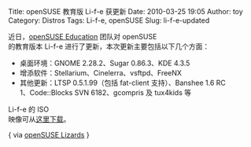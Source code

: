 Title: openSUSE 教育版 Li-f-e 获更新
Date: 2010-03-25 19:05
Author: toy
Category: Distros
Tags: Li-f-e, openSUSE
Slug: li-f-e-updated

近日，[openSUSE Education](http://www.opensuse-education.org/) 团队对
openSUSE  
的教育版本 Li-f-e 进行了更新，本次更新主要包括以下几个方面：

+ 桌面环境：GNOME 2.28.2、Sugar 0.86.3、KDE 4.3.5  
+ 增添软件：Stellarium、Cinelerra、vsftpd、FreeNX  
+ 其他更新：LTSP 0.5.1.99（包括 fat-client 支持）、Banshee 1.6 RC  
1、Code::Blocks SVN 6182、gcompris 及 tux4kids 等

Li-f-e 的 ISO  
映像可从[这里下载](http://www.opensuse-education.org/download/ISOs/)。

{ via [openSUSE
Lizards](http://lizards.opensuse.org/2010/03/24/li-f-e-updated-2/) }
